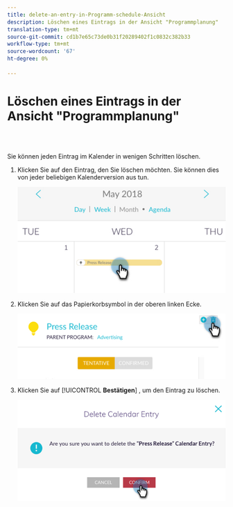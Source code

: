 ```yaml
---
title: delete-an-entry-in-Programm-schedule-Ansicht
description: Löschen eines Eintrags in der Ansicht "Programmplanung"
translation-type: tm+mt
source-git-commit: cd1b7e65c73de0b31f20289402f1c0832c382b33
workflow-type: tm+mt
source-wordcount: '67'
ht-degree: 0%

---
```



# Löschen eines Eintrags in der Ansicht &quot;Programmplanung&quot;

<br> 

Sie können jeden Eintrag im Kalender in wenigen Schritten löschen.

1. Klicken Sie auf den Eintrag, den Sie löschen möchten. Sie können dies von jeder beliebigen Kalenderversion aus tun.

   ![Bild eins](/help/sky/assets/program-schedule-view/delete-an-entry-in-program-schedule-view/delete-an-entry-in-program-schedule-view-1.png)

1. Klicken Sie auf das Papierkorbsymbol in der oberen linken Ecke.

   ![Bild zwei](/help/sky/assets/program-schedule-view/delete-an-entry-in-program-schedule-view/delete-an-entry-in-program-schedule-view-2.png)

1. Klicken Sie auf [!UICONTROL **Bestätigen**] , um den Eintrag zu löschen.

   ![Bild drei](/help/sky/assets/program-schedule-view/delete-an-entry-in-program-schedule-view/delete-an-entry-in-program-schedule-view-3.png)
